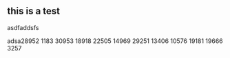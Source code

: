 

## this is a test

asdfaddsfs

adsa28952
1183
30953
18918
22505
14969
29251
13406
10576
19181
19666
3257
